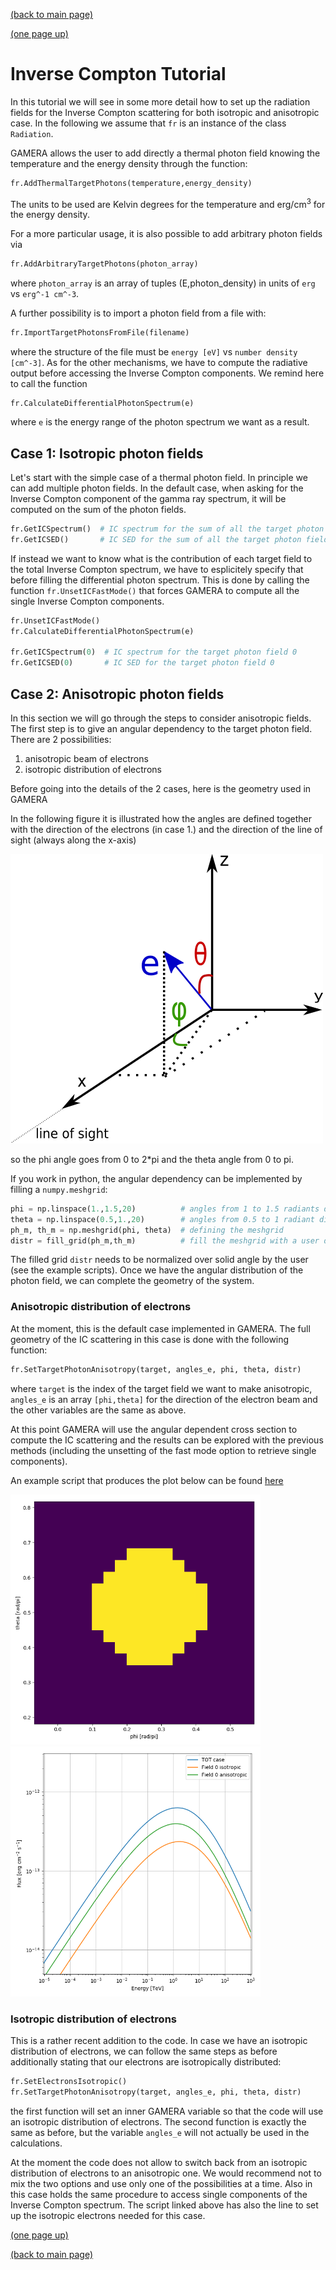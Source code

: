 [(back to main page)](main_page.md)

[(one page up)](tutorials_main.md)

Inverse Compton Tutorial
========================

In this tutorial we will see in some more detail how to set up the radiation fields for the Inverse Compton scattering
for both isotropic and anisotropic case. In the following we assume that `fr` is an instance of the class `Radiation`.

GAMERA allows the user to add directly a thermal photon field knowing the temperature and the energy density through the
function:
```python
fr.AddThermalTargetPhotons(temperature,energy_density)
```
The units to be used are Kelvin degrees for the temperature and erg/cm<sup>3</sup> for the energy density.

For a more particular usage, it is also possible to add arbitrary photon fields via
```python
fr.AddArbitraryTargetPhotons(photon_array)
```
where `photon_array` is an array of tuples \(E,photon_density\) in units of `erg` vs `erg^-1 cm^-3`.

A further possibility is to import a photon field from a file with:
```python
fr.ImportTargetPhotonsFromFile(filename)
```
where the structure of the file must be `energy [eV]` vs `number density [cm^-3]`.
As for the other mechanisms, we have to compute the radiative output before accessing the Inverse Compton components.
We remind here to call the function
```
fr.CalculateDifferentialPhotonSpectrum(e)
```
where `e` is the energy range of the photon spectrum we want as a result.


Case 1: Isotropic photon fields
-------------------------------

Let's start with the simple case of a thermal photon field. In principle we can add multiple photon fields. In the default
case, when asking for the Inverse Compton component of the gamma ray spectrum, it will be computed on the sum of the
photon fields.
```python
fr.GetICSpectrum()  # IC spectrum for the sum of all the target photon fields.
fr.GetICSED()       # IC SED for the sum of all the target photon fields.
```
If instead we want to know what is the contribution of each target field to the total Inverse Compton spectrum, we have to esplicitely specify that before filling the differential photon spectrum. This is done by calling the function `fr.UnsetICFastMode()` that forces GAMERA to compute all the single Inverse Compton components.
```python
fr.UnsetICFastMode()
fr.CalculateDifferentialPhotonSpectrum(e)

fr.GetICSpectrum(0)  # IC spectrum for the target photon field 0
fr.GetICSED(0)       # IC SED for the target photon field 0
```
Case 2: Anisotropic photon fields
---------------------------------

In this section we will go through the steps to consider anisotropic fields.
The first step is to give an angular dependency to the target photon field. There are 2 possibilities:
 1. anisotropic beam of electrons
 2. isotropic distribution of electrons

Before going into the details of the 2 cases, here is the geometry used in GAMERA

In the following figure it is illustrated how the angles are defined together with the direction of the electrons \(in case 1.\)
and the direction of the line of sight \(always along the x-axis\)

![geometry](anisotropy_geometry_v3.png) 

so the phi angle goes from 0 to 2\*pi and the theta angle from 0 to pi.

If you work in python, the angular dependency can be implemented by filling a `numpy.meshgrid`:
```python
phi = np.linspace(1.,1.5,20)          # angles from 1 to 1.5 radiants divided in 20 bins
theta = np.linspace(0.5,1.,20)        # angles from 0.5 to 1 radiant divided in 20 bins
ph_m, th_m = np.meshgrid(phi, theta)  # defining the meshgrid
distr = fill_grid(ph_m,th_m)          # fill the meshgrid with a user defined function
```
The filled grid `distr` needs to be normalized over solid angle by the user \(see the example scripts\).
Once we have the angular distribution of the photon field, we can complete the geometry of the system.

### Anisotropic distribution of electrons

At the moment, this is the default case implemented in GAMERA. The full geometry of the IC scattering in this case is done
with the following function:
```python
fr.SetTargetPhotonAnisotropy(target, angles_e, phi, theta, distr)
```
where `target` is the index of the target field we want to make anisotropic, `angles_e` is an array `[phi,theta]` for
the direction of the electron beam and the other variables are the same as above.

At this point GAMERA will use the angular dependent cross section to compute the IC scattering and the results can
be explored with the previous methods (including the unsetting of the fast mode option to retrieve single components).

An example script that produces the plot below can be found [here](anisotropic_IC_scattering.py)

<img src=anisotropy_distribution.png height="400"> <img src=SED_iso_aniso.png height="400">


### Isotropic distribution of electrons

This is a rather recent addition to the code. In case we have an isotropic distribution of electrons, we can follow the same steps as before additionally stating that our electrons are isotropically distributed:
```python
fr.SetElectronsIsotropic()
fr.SetTargetPhotonAnisotropy(target, angles_e, phi, theta, distr)
```
the first function will set an inner GAMERA variable so that the code will use an isotropic distribution of electrons. The second function is exactly the same as before, but the variable `angles_e` will not actually be used in the calculations.

At the moment the code does not allow to switch back from an isotropic distribution of electrons to an anisotropic one. We would recommend not to mix the two options and use only one of the possibilities at a time. Also in this case holds the same procedure to access single components of the Inverse Compton spectrum. The script linked above has also the line to set up the isotropic electrons needed for this case.

[(one page up)](tutorials_main.md)

[(back to main page)](main_page.md)

